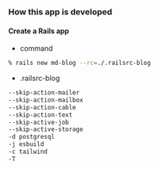 ### How this app is developed

#### Create a Rails app

- command
```bash
% rails new md-blog --rc=./.railsrc-blog
```
- .railsrc-blog
```bash
--skip-action-mailer
--skip-action-mailbox
--skip-action-cable
--skip-action-text
--skip-active-job
--skip-active-storage
-d postgresql
-j esbuild
-c tailwind
-T
```

